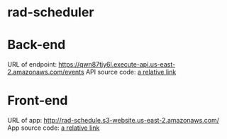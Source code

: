 # rad-scheduler

# Back-end
URL of endpoint: https://qwn87tjy6l.execute-api.us-east-2.amazonaws.com/events
API source code: [a relative link](back-end/index.js)

# Front-end
URL of app: http://rad-schedule.s3-website.us-east-2.amazonaws.com/
App source code: [a relative link](front-end/src)
